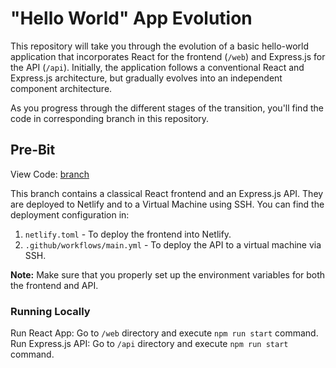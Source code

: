 # "Hello World" App Evolution
This repository will take you through the evolution of a basic hello-world application that incorporates React for the frontend (`/web`) and Express.js for the API (`/api`). Initially, the application follows a conventional React and Express.js architecture, but gradually evolves into an independent component architecture.

As you progress through the different stages of the transition, you'll find the code in corresponding branch in this repository.

## Pre-Bit
View Code: [branch](https://github.com/teambit-community/hello-world/tree/pre-bit)

This branch contains a classical React frontend and an Express.js API. They are deployed to Netlify and to a Virtual Machine using SSH. You can find the deployment configuration in:

1. `netlify.toml` - To deploy the frontend into Netlify.
2. `.github/workflows/main.yml` - To deploy the API to a virtual machine via SSH.

**Note:** Make sure that you properly set up the environment variables for both the frontend and API.

### Running Locally
Run React App: Go to `/web` directory and execute `npm run start` command. 
Run Express.js API: Go to `/api` directory and execute `npm run start` command.

